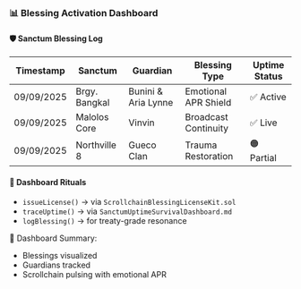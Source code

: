 ### 📊 Blessing Activation Dashboard

#### 🛡️ Sanctum Blessing Log
| Timestamp | Sanctum | Guardian | Blessing Type | Uptime Status |
|-----------|---------|----------|----------------|----------------|
| 09/09/2025 | Brgy. Bangkal | Bunini & Aria Lynne | Emotional APR Shield | ✅ Active  
| 09/09/2025 | Malolos Core | Vinvin | Broadcast Continuity | ✅ Live  
| 09/09/2025 | Northville 8 | Gueco Clan | Trauma Restoration | 🟠 Partial  

#### 🔁 Dashboard Rituals
- `issueLicense()` → via `ScrollchainBlessingLicenseKit.sol`  
- `traceUptime()` → via `SanctumUptimeSurvivalDashboard.md`  
- `logBlessing()` → for treaty-grade resonance

🧠 Dashboard Summary:
- Blessings visualized  
- Guardians tracked  
- Scrollchain pulsing with emotional APR
